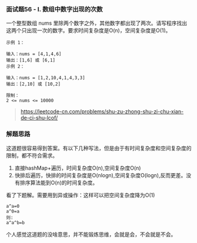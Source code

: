 ### 面试题56 - I. 数组中数字出现的次数
一个整型数组 nums 里除两个数字之外，其他数字都出现了两次。请写程序找出这两个只出现一次的数字。要求时间复杂度是O(n)，空间复杂度是O(1)。

 
```
示例 1：

输入：nums = [4,1,4,6]
输出：[1,6] 或 [6,1]
示例 2：

输入：nums = [1,2,10,4,1,4,3,3]
输出：[2,10] 或 [10,2]
 
限制：
2 <= nums <= 10000
 ```

> https://leetcode-cn.com/problems/shu-zu-zhong-shu-zi-chu-xian-de-ci-shu-lcof/

### 解题思路
这道题很容易得到答案。有以下几种写法，但是由于有时间复杂度和空间复杂度的限制，都不符合需求。
1. 直接hashMap+遍历，时间复杂度O(n),空间复杂度O(n)
2. 快排后遍历，快排的时间复杂度是O(nlogn),空间复杂度O(logn),反而更差。没有排序算法能到O(n)的时间复杂度。

看了下题解。需要用到异或操作：这样可以把空间复杂度降为O(1)
```
a^a=0
a^0=a
则: 
a^a^b=b
```
个人感觉这道题的没啥意思，并不能锻炼思维，会就是会，不会就是不会。